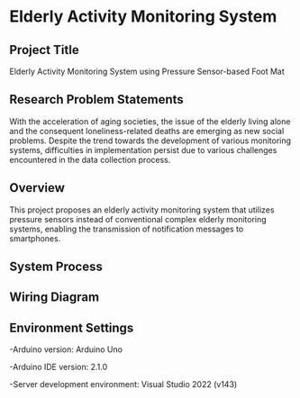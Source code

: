 # Elderly Activity Monitoring System

## Project Title
Elderly Activity Monitoring System using Pressure Sensor-based Foot Mat

## Research Problem Statements
With the acceleration of aging societies, the issue of the elderly living alone and the consequent loneliness-related deaths are emerging as new social problems. Despite the trend towards the development of various monitoring systems, difficulties in implementation persist due to various challenges encountered in the data collection process.

## Overview
This project proposes an elderly activity monitoring system that utilizes pressure sensors instead of conventional complex elderly monitoring systems, enabling the transmission of notification messages to smartphones.

## System Process


## Wiring Diagram

## Environment Settings
-Arduino version: Arduino Uno

-Arduino IDE version: 2.1.0

-Server development environment: Visual Studio 2022 (v143)
